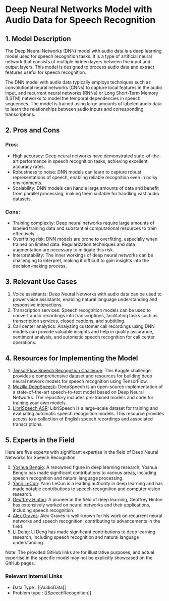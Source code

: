 # Deep Neural Networks Model with Audio Data for Speech Recognition

## 1. Model Description

The Deep Neural Networks (DNN) model with audio data is a deep learning model used for speech recognition tasks. It is a type of artificial neural network that consists of multiple hidden layers between the input and output layers. This model is designed to process audio data and extract features useful for speech recognition.

The DNN model with audio data typically employs techniques such as convolutional neural networks (CNNs) to capture local features in the audio input, and recurrent neural networks (RNNs) or Long Short-Term Memory (LSTM) networks to model the temporal dependencies in speech sequences. The model is trained using large amounts of labeled audio data to learn the relationships between audio inputs and corresponding transcriptions.

## 2. Pros and Cons

### Pros:
- High accuracy: Deep neural networks have demonstrated state-of-the-art performance in speech recognition tasks, achieving excellent accuracy rates.
- Robustness to noise: DNN models can learn to capture robust representations of speech, enabling reliable recognition even in noisy environments.
- Scalability: DNN models can handle large amounts of data and benefit from parallel processing, making them suitable for handling vast audio datasets.

### Cons:
- Training complexity: Deep neural networks require large amounts of labeled training data and substantial computational resources to train effectively.
- Overfitting risk: DNN models are prone to overfitting, especially when trained on limited data. Regularization techniques and data augmentation are necessary to mitigate this risk.
- Interpretability: The inner workings of deep neural networks can be challenging to interpret, making it difficult to gain insights into the decision-making process.

## 3. Relevant Use Cases

1. Voice assistants: Deep Neural Networks with audio data can be used to power voice assistants, enabling natural language understanding and responsive interactions.
2. Transcription services: Speech recognition models can be used to convert audio recordings into transcriptions, facilitating tasks such as transcription services, closed captions, and subtitling.
3. Call center analytics: Analyzing customer call recordings using DNN models can provide valuable insights and help in quality assurance, sentiment analysis, and automatic speech recognition for call center operations.

## 4. Resources for Implementing the Model

1. [TensorFlow Speech Recognition Challenge](https://www.kaggle.com/c/tensorflow-speech-recognition-challenge): This Kaggle challenge provides a comprehensive dataset and resources for building deep neural network models for speech recognition using TensorFlow.
2. [Mozilla DeepSpeech](https://github.com/mozilla/DeepSpeech): DeepSpeech is an open-source implementation of a state-of-the-art speech-to-text model based on Deep Neural Networks. The repository includes pre-trained models and code for training your own models.
3. [LibriSpeech ASR](http://www.openslr.org/12/): LibriSpeech is a large-scale dataset for training and evaluating automatic speech recognition models. This resource provides access to a collection of English speech recordings and associated transcriptions.

## 5. Experts in the Field

Here are five experts with significant expertise in the field of Deep Neural Networks for Speech Recognition:

1. [Yoshua Bengio](https://github.com/yoshuabengio): A renowned figure in deep learning research, Yoshua Bengio has made significant contributions to various areas, including speech recognition and natural language processing.
2. [Yann LeCun](https://github.com/ylecun): Yann LeCun is a leading authority in deep learning and has made notable contributions to speech recognition and computer vision research.
3. [Geoffrey Hinton](https://github.com/geoffhinton): A pioneer in the field of deep learning, Geoffrey Hinton has extensively worked on neural networks and their applications, including speech recognition.
4. [Alex Graves](https://github.com/igraves): Alex Graves is well-known for his work on recurrent neural networks and speech recognition, contributing to advancements in the field.
5. [Li Deng](https://github.com/lideng): Li Deng has made significant contributions to deep learning research, including speech recognition and natural language understanding.

Note: The provided GitHub links are for illustrative purposes, and actual expertise in the specific model may not be explicitly showcased on the GitHub pages.


 ### Relevant Internal Links
- Data Type : [[AudioData]]
- Problem type : [[SpeechRecognition]]

